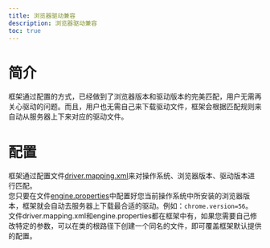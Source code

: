 ```yaml
---
title: 浏览器驱动兼容
description: 浏览器驱动兼容
toc: true
---
```


# 简介
框架通过配置的方式，已经做到了浏览器版本和驱动版本的完美匹配，用户无需再关心驱动的问题。而且，用户也无需自己来下载驱动文件，框架会根据匹配规则来自动从服务器上下来对应的驱动文件。
# 配置
框架通过配置文件[driver.mapping.xml](https://github.com/LinuxSuRen/phoenix.framework/blob/master/src/main/resources/driver.mapping.xml)来对操作系统、浏览器版本、驱动版本进行匹配。  
您只要在文件[engine.properties](https://github.com/LinuxSuRen/phoenix.framework/blob/master/src/main/resources/engine.properties)中配置好您当前操作系统中所安装的浏览器版本，框架就会自动去服务器上下载最合适的驱动。例如：`chrome.version=56`。  
文件driver.mapping.xml和engine.properties都在框架中有，如果您需要自己修改特定的参数，可以在类的根路径下创建一个同名的文件，即可覆盖框架默认提供的配置。